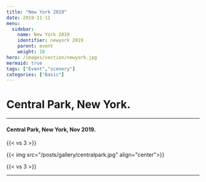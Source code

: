 ```yaml
---
title: "New York 2019"
date: 2019-11-11
menu:
  sidebar:
    name: New York 2019
    identifier: newyork 2019
    parent: event
    weight: 10
hero: /images/section/newyork.jpg
mermaid: true
tags: ["Event","scenery"]
categories: ["Basic"]
---
```

# Central Park, New York.

---

#### Central Park, New York, Nov 2019.

{{< vs 3 >}}

{{< img src="/posts/gallery/centralpark.jpg" align="center">}}

{{< vs 3 >}}

---

